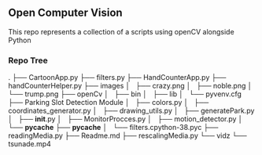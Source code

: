 ## Open Computer Vision 
This repo represents a collection of a scripts using openCV alongside Python
### Repo Tree 
.
├── CartoonApp.py
├── filters.py
├── HandCounterApp.py
├── handCounterHelper.py
├── images
│   ├── crazy.png
│   ├── noble.png
│   └── trump.png
├── openCv
│   ├── bin
│   ├── lib
│   └── pyvenv.cfg
├── Parking Slot Detection Module
│   ├── colors.py
│   ├── coordinates_generator.py
│   ├── drawing_utils.py
│   ├── generatePark.py
│   ├── __init__.py
│   ├── MonitorProcces.py
│   ├── motion_detector.py
│   └── __pycache__
├── __pycache__
│   └── filters.cpython-38.pyc
├── readingMedia.py
├── Readme.md
├── rescalingMedia.py
└── vidz
    └── tsunade.mp4



